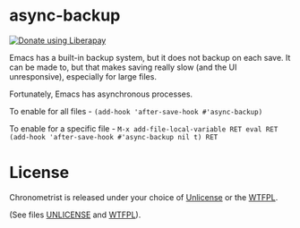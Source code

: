 # async-backup
<a href="https://liberapay.com/contrapunctus/donate"><img alt="Donate using Liberapay" src="https://img.shields.io/liberapay/receives/contrapunctus.svg?logo=liberapay"></a>

Emacs has a built-in backup system, but it does not backup on each
save. It can be made to, but that makes saving really slow (and the
UI unresponsive), especially for large files.

Fortunately, Emacs has asynchronous processes.

To enable for all files -
  `(add-hook 'after-save-hook #'async-backup)`
  
To enable for a specific file -
  `M-x add-file-local-variable RET eval RET (add-hook 'after-save-hook #'async-backup nil t) RET`

# License
Chronometrist is released under your choice of [Unlicense](https://unlicense.org/) or the [WTFPL](http://www.wtfpl.net/).

(See files [UNLICENSE](UNLICENSE) and [WTFPL](WTFPL)).
